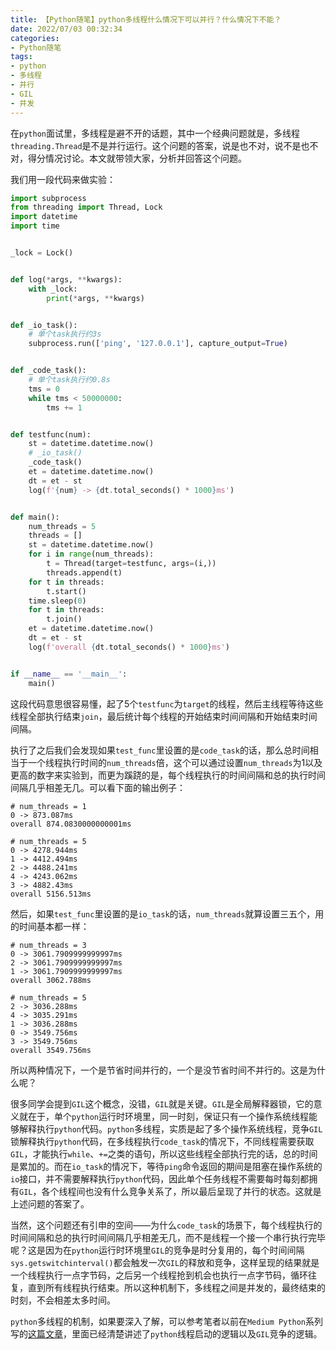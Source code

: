 ```yaml
---
title: 【Python随笔】python多线程什么情况下可以并行？什么情况下不能？
date: 2022/07/03 00:32:34
categories:
- Python随笔
tags:
- python
- 多线程
- 并行
- GIL
- 并发
---
```


在`python`面试里，多线程是避不开的话题，其中一个经典问题就是，多线程`threading.Thread`是不是并行运行。这个问题的答案，说是也不对，说不是也不对，得分情况讨论。本文就带领大家，分析并回答这个问题。

我们用一段代码来做实验：

<!-- more -->

```python
import subprocess
from threading import Thread, Lock
import datetime
import time


_lock = Lock()


def log(*args, **kwargs):
    with _lock:
        print(*args, **kwargs)


def _io_task():
    # 单个task执行约3s
    subprocess.run(['ping', '127.0.0.1'], capture_output=True)


def _code_task():
    # 单个task执行约0.8s
    tms = 0
    while tms < 50000000:
        tms += 1


def testfunc(num):
    st = datetime.datetime.now()
    # _io_task()
    _code_task()
    et = datetime.datetime.now()
    dt = et - st
    log(f'{num} -> {dt.total_seconds() * 1000}ms')


def main():
    num_threads = 5
    threads = []
    st = datetime.datetime.now()
    for i in range(num_threads):
        t = Thread(target=testfunc, args=(i,))
        threads.append(t)
    for t in threads:
        t.start()
    time.sleep(0)
    for t in threads:
        t.join()
    et = datetime.datetime.now()
    dt = et - st
    log(f'overall {dt.total_seconds() * 1000}ms')


if __name__ == '__main__':
    main()
```

这段代码意思很容易懂，起了5个`testfunc`为`target`的线程，然后主线程等待这些线程全部执行结束`join`，最后统计每个线程的开始结束时间间隔和开始结束时间间隔。

执行了之后我们会发现如果`test_func`里设置的是`code_task`的话，那么总时间相当于一个线程执行时间的`num_threads`倍，这个可以通过设置`num_threads`为1以及更高的数字来实验到，而更为蹊跷的是，每个线程执行的时间间隔和总的执行时间间隔几乎相差无几。可以看下面的输出例子：

```text
# num_threads = 1
0 -> 873.087ms
overall 874.0830000000001ms

# num_threads = 5
0 -> 4278.944ms
1 -> 4412.494ms
2 -> 4488.241ms
4 -> 4243.062ms
3 -> 4882.43ms
overall 5156.513ms
```

然后，如果`test_func`里设置的是`io_task`的话，`num_threads`就算设置三五个，用的时间基本都一样：

```text
# num_threads = 3
0 -> 3061.7909999999997ms
2 -> 3061.7909999999997ms
1 -> 3061.7909999999997ms
overall 3062.788ms

# num_threads = 5
2 -> 3036.288ms
4 -> 3035.291ms
1 -> 3036.288ms
0 -> 3549.756ms
3 -> 3549.756ms
overall 3549.756ms
```

所以两种情况下，一个是节省时间并行的，一个是没节省时间不并行的。这是为什么呢？

很多同学会提到`GIL`这个概念，没错，`GIL`就是关键。`GIL`是全局解释器锁，它的意义就在于，单个`python`运行时环境里，同一时刻，保证只有一个操作系统线程能够解释执行`python`代码。`python`多线程，实质是起了多个操作系统线程，竞争`GIL`锁解释执行`python`代码，在多线程执行`code_task`的情况下，不同线程需要获取`GIL`，才能执行`while`、`+=`之类的语句，所以这些线程全部执行完的话，总的时间是累加的。而在`io_task`的情况下，等待`ping`命令返回的期间是阻塞在操作系统的`io`接口，并不需要解释执行`python`代码，因此单个任务线程不需要每时每刻都拥有`GIL`，各个线程间也没有什么竞争关系了，所以最后呈现了并行的状态。这就是上述问题的答案了。

当然，这个问题还有引申的空间——为什么`code_task`的场景下，每个线程执行的时间间隔和总的执行时间间隔几乎相差无几，而不是线程一个接一个串行执行完毕呢？这是因为在`python`运行时环境里`GIL`的竞争是时分复用的，每个时间间隔`sys.getswitchinterval()`都会触发一次`GIL`的释放和竞争，这样呈现的结果就是一个线程执行一点字节码，之后另一个线程抢到机会也执行一点字节码，循环往复，直到所有线程执行结束。所以这种机制下，多线程之间是并发的，最终结束的时刻，不会相差太多时间。

`python`多线程的机制，如果要深入了解，可以参考笔者以前在`Medium Python`系列写的[这篇文章](https://utmhikari.top/2021/10/30/mediumpython/iii/)，里面已经清楚讲述了`python`线程启动的逻辑以及`GIL`竞争的逻辑。
